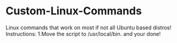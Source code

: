 # Custom-Linux-Commands
Linux commands that work on most if not all Ubuntu based distros! 
Instructions:
1.Move the script to /usr/local/bin.
and your done!
